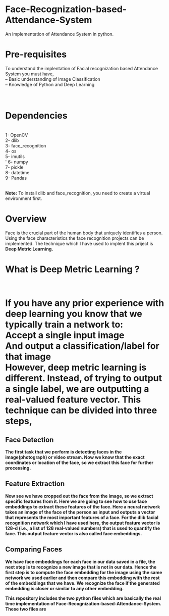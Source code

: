 # Face-Recognization-based-Attendance-System
An implementation of Attendance System in python.

<h1>Pre-requisites</h1>
To understand the implentation of Facial recognization based Attendance System you  must have, <br>
– Basic understanding of Image Classification<br>
– Knowledge of Python and Deep Learning<br>
<br><br>
<h1>Dependencies</h1><br>
1- OpenCV <br>
2- dlib<br>
3- face_recognition <br>
4- os <br>
5- imutils <br>'
6- numpy <br>
7- pickle <br>
8- datetime <br>
9- Pandas <br><br>

<b>Note:</b> To install dlib and face_recognition, you need to create a virtual environment first.<br>

<h1>Overview</h1>
Face is the crucial part of the human body that uniquely identifies a person. Using the face characteristics the face recognition projects can be implemented. The  technique which I have used  to  implent this priject is <b>Deep  Metric Learning<b>. <br> 
<h1>What is Deep  Metric Learning ?<h1> <br>
If you have any prior experience with deep learning you know that we typically train a network to: <br>
Accept a single input image<br>
And output a classification/label for that image <br>
However, deep metric learning is different. Instead, of trying to output a single label, we are outputting a real-valued feature vector.  This technique can be divided into three steps,<br>
  
  <h2>Face Detection</h2>  
  The first task that we perform is detecting faces in the image(photograph) or video stream. Now we know that the exact coordinates or location of the face, so we extract this face for further processing.<br>
  
  <h2>Feature Extraction</h2>
  Now see we have cropped out the face from the image, so we extract specific features from it. Here we are going to see how to use face embeddings to extract these features of the face. Here  a neural network takes an image of the face of the person as input and outputs a vector that represents the most important features of a face. For the dlib facial recognition network which I have used here, the output feature vector is 128-d (i.e., a list of 128 real-valued numbers) that is used to quantify the face. This output feature vector is also called face embeddings.<br>
  
  <h2>Comparing Faces</h2>  
  We have face embeddings for each face in our data saved in a file, the next step is to recognize a new image that is not in our data. Hence the first step is to compute the face embedding for the image using the same network we used earlier and then compare this embedding with the rest of the embeddings that we have. We recognize the face if the generated embedding is closer or similar to any other embedding.<br>





This repository includes the two python files which are basically the real time implementation of Face-Recognization-based-Attendance-System. These two files are <br>


